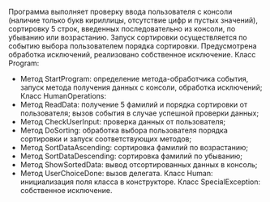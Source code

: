 Программа выполняет проверку ввода пользователя с консоли (наличие только букв кириллицы, отсутствие цифр и пустых значений), сортировку 5 строк, введенных последовательно из консоли, по убыванию или возрастанию. Запуск сортировки осуществляется по событию выбора пользователем порядка сортировки. Предусмотрена обработка исключений, реализовано собственное исключение. 
Класс Program:
-	Метод StartProgram: определение метода-обработчика события, запуск метода получения данных с консоли, обработка исключений;
Класс HumanOperations:
-	Метод ReadData: получение 5 фамилий и порядка сортировки от пользователя; вызов события в случае успешной проверки данных;
-	Метод CheckUserInput: проверка данных от пользователя;
-	Метод DoSorting: обработка выбора пользователя порядка сортировки и запуск соответствующих методов;
-	Метод SortDataAscending: сортировка фамилий по возрастанию;
-	Метод SortDataDescending: сортировка фамилий по убыванию;
-	Метод ShowSortedData: вывод отсортированных данных в консоль;
-	Метод UserChoiceDone: вызов делегата.
Класс Human: инициализация поля класса в конструкторе.
Класс SpecialException: собственное исключение.
